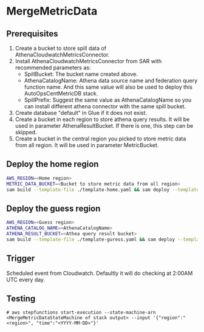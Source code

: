 # MergeMetricData

## Prerequisites

1. Create a bucket to store spill data of AthenaCloudwatchMetricsConnector.
2. Install AthenaCloudwatchMetricsConnector from SAR with recommended parameters as:
    - SpillBucket: The bucket name created above.
    - AthenaCatalogName: Athena data source name and federation query function name. And this same value will also be used to deploy this AutoOpsCentMetricDB stack.
    - SpillPrefix: Suggest the same value as AthenaCatalogName so you can install different athena connector with the same spill bucket.
3. Create database "default" in Glue if it does not exist.
4. Create a bucket in each region to store athena query results.  It will be used in parameter AthenaResultBucket. If there is one, this step can be skipped.
5. Create a bucket in the central region you picked to store metric data from all region.  It will be used in parameter MetricBucket.

## Deploy the home region

```bash
AWS_REGION=<Home region>
METRIC_DATA_BUCKET=<Bucket to store metric data from all region>
sam build --template-file ./template-home.yaml && sam deploy --template-file ./template-home.yaml --stack-name AutoOpsCentMetricDB --region $AWS_REGION --parameter-overrides CmdbBucket=${METRIC_DATA_BUCKET} --confirm-changeset --resolve-s3 --capabilities CAPABILITY_IAM
```

## Deploy the guess region
```bash
AWS_REGION=<Guess region>
ATHENA_CATALOG_NAME=<AthenaCatalogName>
ATHENA_RESULT_BUCKET=<Athea query result bucket>
sam build --template-file ./template-guress.yaml && sam deploy --template-file ./template-guess.yaml --stack-name AutoOpsRegionMetricDB --region $AWS_REGION --parameter-overrides AthenaCatalogName=${ATHENA_CATALOG_NAME} CmdbBucket=${CMDB_BUCKET} --confirm-changeset --resolve-s3 --capabilities CAPABILITY_IAM
```

## Trigger

Scheduled event from Cloudwatch. Defaultly it will do checking at 2:00AM UTC every day.

## Testing

```
# aws stepfunctions start-execution --state-machine-arn <MergeMetricDataStateMachine of stack output> --input '{"region":"<region>", "time":"<YYYY-MM-DD>"}'
```
 